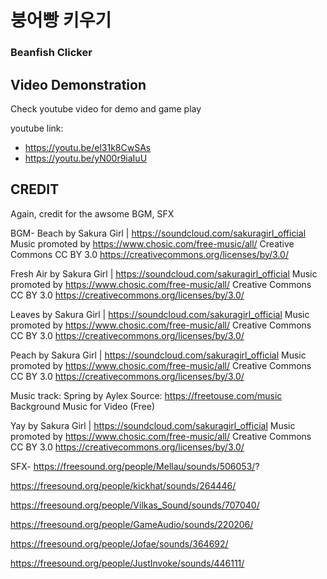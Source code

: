 # 붕어빵 키우기
### Beanfish Clicker


## Video Demonstration

Check youtube video for demo and game play

youtube link:
- https://youtu.be/el31k8CwSAs
- https://youtu.be/yN00r9iaIuU


## CREDIT

Again, credit for the awsome BGM, SFX

BGM-
Beach by Sakura Girl | https://soundcloud.com/sakuragirl_official
Music promoted by https://www.chosic.com/free-music/all/
Creative Commons CC BY 3.0
https://creativecommons.org/licenses/by/3.0/

Fresh Air by Sakura Girl | https://soundcloud.com/sakuragirl_official
Music promoted by https://www.chosic.com/free-music/all/
Creative Commons CC BY 3.0
https://creativecommons.org/licenses/by/3.0/

Leaves by Sakura Girl | https://soundcloud.com/sakuragirl_official
Music promoted by https://www.chosic.com/free-music/all/
Creative Commons CC BY 3.0
https://creativecommons.org/licenses/by/3.0/

Peach by Sakura Girl | https://soundcloud.com/sakuragirl_official
Music promoted by https://www.chosic.com/free-music/all/
Creative Commons CC BY 3.0
https://creativecommons.org/licenses/by/3.0/

Music track: Spring by Aylex
Source: https://freetouse.com/music
Background Music for Video (Free)

Yay by Sakura Girl | https://soundcloud.com/sakuragirl_official
Music promoted by https://www.chosic.com/free-music/all/
Creative Commons CC BY 3.0
https://creativecommons.org/licenses/by/3.0/

SFX- 
https://freesound.org/people/Mellau/sounds/506053/?

https://freesound.org/people/kickhat/sounds/264446/

https://freesound.org/people/Vilkas_Sound/sounds/707040/

https://freesound.org/people/GameAudio/sounds/220206/

https://freesound.org/people/Jofae/sounds/364692/

https://freesound.org/people/JustInvoke/sounds/446111/


